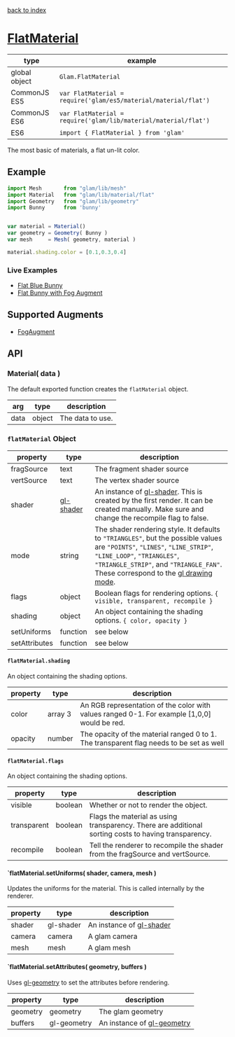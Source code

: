 [back to index](./)
# [FlatMaterial](https://github.com/glamjs/glam/tree/master/lib/material/flat)

| type          | example |
| ------------- | --------------------------------------------------------------- |
| global object | `Glam.FlatMaterial`                                             |
| CommonJS ES5  | `var FlatMaterial = require('glam/es5/material/material/flat')` |
| CommonJS ES6  | `var FlatMaterial = require('glam/lib/material/material/flat')` |
| ES6           | `import { FlatMaterial } from 'glam'`                           |

The most basic of materials, a flat un-lit color.

## Example

```js
import Mesh       from "glam/lib/mesh"
import Material   from "glam/lib/material/flat"
import Geometry   from "glam/lib/geometry"
import Bunny      from 'bunny'


var material = Material()
var geometry = Geometry( Bunny )
var mesh     = Mesh( geometry, material )

material.shading.color = [0.1,0.3,0.4]
```

### Live Examples

* [Flat Blue Bunny][example-hello-world]
* [Flat Bunny with Fog Augment][example-fog]

[example-hello-world]: http://requirebin.com/?gist=TatumCreative/40970c039f8c0ce44ae2
[example-fog]: http://requirebin.com/?gist=TatumCreative/c96e48648794a7565fcc

## Supported Augments

* [FogAugment](./material-augment-fog.md)

## API

### Material( data )

The default exported function creates the `flatMaterial` object. 

| arg  | type   | description |
| -----| ------ | ----------- |
| data | object | The data to use. |


### `flatMaterial` Object

| property      | type      | description |
| ------------- | --------- | ----------- |
| fragSource    | text      | The fragment shader source |
| vertSource    | text      | The vertex shader source |
| shader        | [gl-shader](https://github.com/stackgl/gl-shader) | An instance of [gl-shader](https://github.com/stackgl/gl-shader). This is created by the first render. It can be created manually. Make sure and change the recompile flag to false. |
| mode          | string    | The shader rendering style. It defaults to `"TRIANGLES"`, but the possible values are `"POINTS"`, `"LINES"`, `"LINE_STRIP"`, `"LINE_LOOP"`, `"TRIANGLES"`, `"TRIANGLE_STRIP"`, and `"TRIANGLE_FAN"`. These correspond to the [gl drawing mode](https://msdn.microsoft.com/en-us/library/dn302395(v=vs.85).aspx). |
| flags         | object    | Boolean flags for rendering options. `{ visible, transparent, recompile }` |
| shading       | object    | An object containing the shading options. `{ color, opacity }` |
| setUniforms   | function  | see below |
| setAttributes | function  | see below |

#### `flatMaterial.shading`

An object containing the shading options.

| property | type      | description |
| -------- | --------- | ----------- |
| color    | array 3   | An RGB representation of the color with values ranged 0-1. For example [1,0,0] would be red. |
| opacity  | number    | The opacity of the material ranged 0 to 1. The transparent flag needs to be set as well |

#### `flatMaterial.flags`

An object containing the shading options.

| property    | type    | description |
| ----------- | ------- | ----------- |
| visible     | boolean | Whether or not to render the object. |
| transparent | boolean | Flags the material as using transparency. There are additional sorting costs to having transparency. |
| recompile   | boolean | Tell the renderer to recompile the shader from the fragSource and vertSource. |

#### `flatMaterial.setUniforms( shader, camera, mesh )

Updates the uniforms for the material. This is called internally by the renderer.

| property | type      | description |
| -------- | --------- | ----------- |
| shader   | gl-shader | An instance of [gl-shader](https://github.com/stackgl/gl-shader) |
| camera   | camera    | A glam camera |
| mesh     | mesh      | A glam mesh   |

#### `flatMaterial.setAttributes( geometry, buffers )

Uses [gl-geometry](https://github.com/hughsk/gl-geometry) to set the attributes before rendering.

| property | type        | description |
| -------- | ----------- | ----------- |
| geometry | geometry    | The glam geometry |
| buffers  | gl-geometry | An instance of [gl-geometry](https://github.com/hughsk/gl-geometry) |

